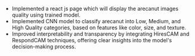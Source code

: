 - Implemented a react js page which will display the arecanut images quality using trained model.
- Implemented CNN model to classify arecanut into Low, Medium, and High Quality categories, based on features like color, size, and texture. 
- Improved interpretability and transparency by integrating HiresCAM and RespondCAM techniques, offering clear insights into the model's decision-making process.

  
